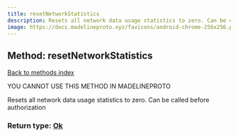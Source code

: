 ```yaml
---
title: resetNetworkStatistics
description: Resets all network data usage statistics to zero. Can be called before authorization
image: https://docs.madelineproto.xyz/favicons/android-chrome-256x256.png
---
```

## Method: resetNetworkStatistics  
[Back to methods index](index.md)


YOU CANNOT USE THIS METHOD IN MADELINEPROTO


Resets all network data usage statistics to zero. Can be called before authorization



### Return type: [Ok](../types/Ok.md)

